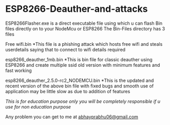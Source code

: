 # ESP8266-Deauther-and-attacks
ESP8266Flasher.exe is a direct executable file using which u can flash Bin files directly on to your NodeMcu or ESP8266
The Bin-Files directory has 3 files 

Free wifi.bin
*This file is a phishing attack which hosts free wifi and steals userdetails saying that to connect to wifi details required

esp8266_deauther_1mb.bin
*This is bin file for classic deauther using ESP8266 and create multiple ssid old version with minimum features and fast working

esp8266_deauther_2.5.0-rc2_NODEMCU.bin
*This is the updated and recent version of the above bin file with fixed bugs and smooth use of application may be little slow as due to addition of features 



*This is for education purpose only you will be completely responsible if u use for non education purpose*

Any problem you can get to me at abhayprabhu06@gmail.com
